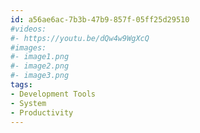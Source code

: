 ```yaml
---
id: a56ae6ac-7b3b-47b9-857f-05ff25d29510
#videos:
#- https://youtu.be/dQw4w9WgXcQ
#images:
#- image1.png
#- image2.png
#- image3.png
tags:
- Development Tools
- System
- Productivity
---
```

